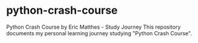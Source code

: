 # python-crash-course
Python Crash Course by Eric Matthes - Study Journey
This repository documents my personal learning journey studying "Python Crash Course".
